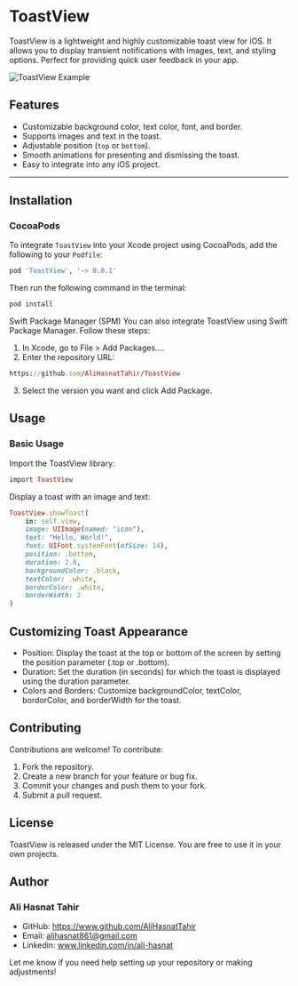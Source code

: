 # ToastView

ToastView is a lightweight and highly customizable toast view for iOS. It allows you to display transient notifications with images, text, and styling options. Perfect for providing quick user feedback in your app.

![ToastView Example](![IMG_0135](https://github.com/user-attachments/assets/2f7660e5-1ad2-4a39-a6be-e9ee4b680349))

## Features

- Customizable background color, text color, font, and border.
- Supports images and text in the toast.
- Adjustable position (`top` or `bottom`).
- Smooth animations for presenting and dismissing the toast.
- Easy to integrate into any iOS project.

---

## Installation

### CocoaPods

To integrate `ToastView` into your Xcode project using CocoaPods, add the following to your `Podfile`:

```ruby
pod 'ToastView', '~> 0.0.1'

```
Then run the following command in the terminal:

```ruby
pod install

```

Swift Package Manager (SPM)
You can also integrate ToastView using Swift Package Manager. Follow these steps:

1. In Xcode, go to File > Add Packages....
2. Enter the repository URL:

```ruby
https://github.com/AliHasnatTahir/ToastView
```

3. Select the version you want and click Add Package.


## Usage
### Basic Usage
Import the ToastView library:

```ruby
import ToastView
```

Display a toast with an image and text:
```ruby
ToastView.showToast(
    in: self.view,
    image: UIImage(named: "icon"),
    text: "Hello, World!",
    font: UIFont.systemFont(ofSize: 14),
    position: .bottom,
    duration: 2.0,
    backgroundColor: .black,
    textColor: .white,
    bordorColor: .white,
    borderWidth: 2
)

```

## Customizing Toast Appearance
- Position: Display the toast at the top or bottom of the screen by setting the position parameter (.top or .bottom).
- Duration: Set the duration (in seconds) for which the toast is displayed using the duration parameter.
- Colors and Borders: Customize backgroundColor, textColor, bordorColor, and borderWidth for the toast.


## Contributing
Contributions are welcome! To contribute:

1. Fork the repository.
2. Create a new branch for your feature or bug fix.
3. Commit your changes and push them to your fork.
4. Submit a pull request.

## License
ToastView is released under the MIT License. You are free to use it in your own projects.

## Author
### Ali Hasnat Tahir

- GitHub: https://www.github.com/AliHasnatTahir
- Email: alihasnat861@gmail.com
- Linkedin: www.linkedin.com/in/ali-hasnat


Let me know if you need help setting up your repository or making adjustments!
